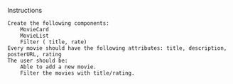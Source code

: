 Instructions

    Create the following components:
        MovieCard
        MovieList
        Filter ( title, rate)
    Every movie should have the following attributes: title, description, posterURL, rating
    The user should be:
        Able to add a new movie.
        Filter the movies with title/rating.
